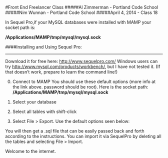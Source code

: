 #Front End Freelancer Class
#####Al Zimmerman - Portland Code School
#####Nim Wunnan - Portland Code School
#####April 4, 2014 - Class 18

In Sequel Pro,if your MySQL databases were installed with MAMP your socket path is:

**/Applications/MAMP/tmp/mysql/mysql.sock**

####Installing and Using Sequel Pro:
____________________________________________________________________________

Download it for free here: http://www.sequelpro.com/
Windows users can try http://www.mysql.com/products/workbench/, but I have not tested it. (If that doesn’t work, prepare to learn the command line!)

0. Connect to MAMP
You should use these default options (more info at the link above. password should be root). Here is the socket path:
 **/Applications/MAMP/tmp/mysql/mysql.sock**

2. Select your database

3. Select all tables with shift-click

4. Select File > Export. Use the default options seen below:



You will then get a .sql file that can be easily passed back and forth according to the instructions. You can import it via SequelPro by deleting all the tables and selecting File > Import. 

Welcome to the internet.


